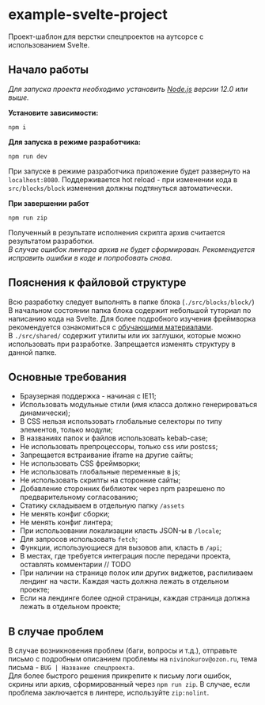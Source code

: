 # example-svelte-project

Проект-шаблон для верстки спецпроектов на аутсорсе с использованием Svelte.

## Начало работы
*Для запуска проекта необходимо установить [Node.js](https://nodejs.org/en/) версии 12.0 или выше.*

**Установите зависимости:**
```
npm i
```
**Для запуска в режиме разработчика:**
```
npm run dev
```
При запуске в режиме разработчика приложение будет развернуто на `localhost:8080`. Поддерживается hot reload - при изменении кода в `src/blocks/block` изменения должны подтянуться автоматически.

**При завершении работ**
```
npm run zip
```
Полученный в результате исполнения скрипта архив считается результатом разработки.  
*В случае ошибок линтера архив не будет сформирован. Рекомендуется исправить ошибки в коде и попробовать снова.*

## Пояснения к файловой структуре
Всю разработку следует выполнять в папке блока (`./src/blocks/block/`)  
В начальном состоянии папка блока содержит небольшой туториал по написанию кода на Svelte. Для более подробного изучения фреймворка рекомендуется ознакомиться с [обучающими материалами](https://svelte.dev/tutorial/basics).  
В `./src/shared/` содержит утилиты или их заглушки, которые можно использовать при разработке. Запрещается изменять структуру в данной папке.

## Основные требования
- Браузерная поддержка - начиная с IE11;
- Использовать модульные стили (имя класса должно генерироваться динамически);
- В CSS нельзя использовать глобальные селекторы по типу элементов, только модули;
- В названиях папок и файлов использовать kebab-case;
- Не использовать препроцессоры, только css или postcss;
- Запрещается встраивание iframe на другие сайты;
- Не использовать CSS фреймворки;
- Не использовать глобальные переменные в js;
- Не использовать скрипты на сторонние сайты;
- Добавление сторонних библиотек через npm разрешено по предварительному согласованию;
- Статику складываем в отдельную папку `/assets`
- Не менять конфиг сборки;
- Не менять конфиг линтера;
- При использовании локализации класть JSON-ы в `/locale`;
- Для запросов использовать `fetch`;
- Функции, использующиеся для вызовов апи, класть в `/api`;
- В местах, где требуется интеграция после передачи проекта, оставлять комментарии // TODO
- При наличии на странице полок или других виджетов, распиливаем лендинг на части. Каждая часть должна лежать в отдельном проекте;
- Если на лендинге более одной страницы, каждая страница должна лежать в отдельном проекте;

## В случае проблем
В случае возникновения проблем (баги, вопросы и т.д.), отправьте письмо с подробным описанием проблемы на `nivinokurov@ozon.ru`, тема письма - ``BUG | Название спецпроекта``.  
Для более быстрого решения прикрепите к письму логи ошибок, скрины или архив, сформированный через `npm run zip`. В случае, если проблема заключается в линтере, используйте `zip:nolint`.

